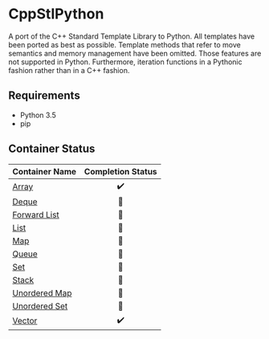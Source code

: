 # CppStlPython
A port of the C++ Standard Template Library to Python. All templates have been ported as best as possible. Template methods that refer to move semantics and memory management have been omitted. Those features are not supported in Python. Furthermore, iteration functions in a Pythonic fashion rather than in a C++ fashion.

## Requirements
- Python 3.5
- pip

## Container Status
| Container Name | Completion Status |
| ---------------|:-----------------:|
| [Array][A] | :heavy_check_mark: |
| [Deque][D] | :black_square_button: |
| [Forward List][FL] | :black_square_button: |
| [List][L] | :black_square_button: |
| [Map][M] | :black_square_button: |
| [Queue][Q] | :black_square_button: |
| [Set][ST] | :black_square_button: |
| [Stack][SA] | :black_square_button: |
| [Unordered Map][UM] | :black_square_button: |
| [Unordered Set][US] | :black_square_button: |
| [Vector][V] | :heavy_check_mark: |


<!-- Identifiers, in alphabetical order -->

[A]: https://www.cplusplus.com/reference/array "Array"
[D]: https://www.cplusplus.com/reference/Deque "Deque"
[FL]: https://www.cplusplus.com/reference/Forward_List "Forward List"
[L]: https://www.cplusplus.com/reference/List "List"
[M]: https://www.cplusplus.com/reference/Map "Map"
[Q]: https://www.cplusplus.com/reference/Queue "Queue"
[ST]: https://www.cplusplus.com/reference/Set "Set"
[SA]: https://www.cplusplus.com/reference/Stack "Stack"
[UM]: https://www.cplusplus.com/reference/Unordered_Map "Unordered_Map"
[US]: https://www.cplusplus.com/reference/Unordered_Set "Unordered_Set"
[V]: https://www.cplusplus.com/reference/Vector "Vector"

